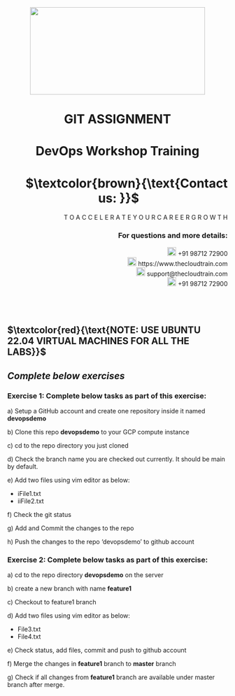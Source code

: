 <div align="center">
<img src=https://static.wixstatic.com/media/1c706c_a5df0ad56f894928bf858a74ba744b32~mv2.png/v1/fit/w_2500,h_1330,al_c/1c706c_a5df0ad56f894928bf858a74ba744b32~mv2.png width="400" height="200">
 </div>

# <div align="center"> GIT ASSIGNMENT </p>

# <div align="center"> DevOps Workshop Training </div>

# <div align="right"> $`\textcolor{brown}{\text{Contact us: }}`$  &emsp;&emsp;&emsp;&emsp;&emsp;&emsp;&emsp; </div>

<div align="right"> T O A C C E L E R A T E Y O U R C A R E E R G R O W T H </div>

### <div align="right"> For questions and more details: </div>

<div align="right"> <img src=https://w7.pngwing.com/pngs/759/922/png-transparent-telephone-logo-iphone-telephone-call-smartphone-phone-electronics-text-trademark-thumbnail.png width="20" height="20"> +91 98712 72900 </div>

<div align="right"> <img src=https://pbs.twimg.com/profile_images/1450734615946219520/jmBHQRRa_400x400.jpg width="20" height="20"> https://www.thecloudtrain.com </div>

<div align="right"> <img src=https://icons.iconarchive.com/icons/martz90/circle/512/email-icon.png width="20" height="20"> support@thecloudtrain.com </div>

<div align="right"> <img src=https://png.pngtree.com/png-vector/20221018/ourmid/pngtree-whatsapp-icon-png-image_6315990.png width="20" height="20"> +91 98712 72900 </div>

#
</br>

## $`\textcolor{red}{\text{NOTE: USE UBUNTU 22.04 VIRTUAL MACHINES FOR ALL THE LABS}}`$

## _Complete below exercises_

### Exercise 1: Complete below tasks as part of this exercise:
a)	Setup a GitHub account and create one repository inside it named **devopsdemo**

b)	Clone this repo **devopsdemo** to your GCP compute instance

c)	cd to the repo directory you just cloned

d)	Check the branch name you are checked out currently. It should be main by default.

e)	Add two files using vim editor as below:
  - iFile1.txt  
  - iiFile2.txt
  
f)	Check the git status 

g)	Add and Commit the changes to the repo 

h)	Push the changes to the repo ‘devopsdemo’ to github account 

### Exercise 2: Complete below tasks as part of this exercise:
a)	cd to the repo directory **devopsdemo** on the server

b)	create a new branch with name **feature1**

c)	Checkout to feature1 branch

d)	Add two files using vim editor as below:
  - File3.txt
  - File4.txt

e)	Check status, add files, commit and push to github account

f)	Merge the changes in **feature1** branch to **master** branch

g)	Check if all changes from **feature1** branch are available under master branch after merge.

